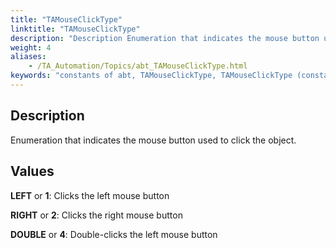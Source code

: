 ```yaml
--- 
title: "TAMouseClickType"
linktitle: "TAMouseClickType"
description: "Description Enumeration that indicates the mouse button used to click the object. Values LEFT or 1 : Clicks the left mouse button RIGHT or 2 : Clicks the right mouse button DOUBLE or 4 : Double-clicks ..."
weight: 4
aliases: 
    - /TA_Automation/Topics/abt_TAMouseClickType.html
keywords: "constants of abt, TAMouseClickType, TAMouseClickType (constants), TAmouseclicktype, type of mouse click, mouse-clicked event"
---
```


## Description

Enumeration that indicates the mouse button used to click the object.

## Values

**LEFT** or **1**: Clicks the left mouse button

**RIGHT** or **2**: Clicks the right mouse button

**DOUBLE** or **4**: Double-clicks the left mouse button




